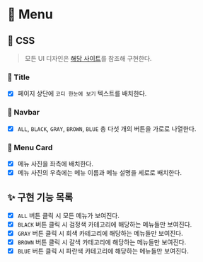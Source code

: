# 🚀 Menu

## 🎨 CSS

> 모든 UI 디자인은 [해당 사이트](https://vanilla-js-basic-project-8-menu.netlify.app)를 참조해 구현한다.

### 📌 Title

- [x] 페이지 상단에 `코디 한눈에 보기` 텍스트를 배치한다.

### 📌 Navbar

- [x] `ALL`, `BLACK`, `GRAY`, `BROWN`, `BLUE` 총 다섯 개의 버튼을 가로로 나열한다.

### 📌 Menu Card

- [x] 메뉴 사진을 좌측에 배치한다.
- [x] 메뉴 사진의 우측에는 메뉴 이름과 메뉴 설명을 세로로 배치한다.

## ✨ 구현 기능 목록

- [x] `ALL` 버튼 클릭 시 모든 메뉴가 보여진다.
- [x] `BLACK` 버튼 클릭 시 검정색 카테고리에 해당하는 메뉴들만 보여진다.
- [x] `GRAY` 버튼 클릭 시 회색 카테고리에 해당하는 메뉴들만 보여진다.
- [x] `BROWN` 버튼 클릭 시 갈색 카테고리에 해당하는 메뉴들만 보여진다.
- [x] `BLUE` 버튼 클릭 시 파란색 카테고리에 해당하는 메뉴들만 보여진다.
